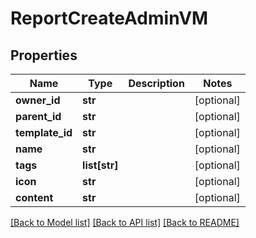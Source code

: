 # ReportCreateAdminVM


## Properties
Name | Type | Description | Notes
------------ | ------------- | ------------- | -------------
**owner_id** | **str** |  | [optional] 
**parent_id** | **str** |  | [optional] 
**template_id** | **str** |  | [optional] 
**name** | **str** |  | [optional] 
**tags** | **list[str]** |  | [optional] 
**icon** | **str** |  | [optional] 
**content** | **str** |  | [optional] 

[[Back to Model list]](../README.md#documentation-for-models) [[Back to API list]](../README.md#documentation-for-api-endpoints) [[Back to README]](../README.md)


